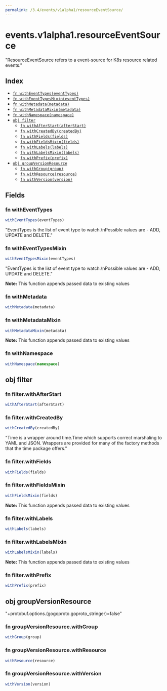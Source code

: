 ```yaml
---
permalink: /3.4/events/v1alpha1/resourceEventSource/
---
```


# events.v1alpha1.resourceEventSource

"ResourceEventSource refers to a event-source for K8s resource related events."

## Index

* [`fn withEventTypes(eventTypes)`](#fn-witheventtypes)
* [`fn withEventTypesMixin(eventTypes)`](#fn-witheventtypesmixin)
* [`fn withMetadata(metadata)`](#fn-withmetadata)
* [`fn withMetadataMixin(metadata)`](#fn-withmetadatamixin)
* [`fn withNamespace(namespace)`](#fn-withnamespace)
* [`obj filter`](#obj-filter)
  * [`fn withAfterStart(afterStart)`](#fn-filterwithafterstart)
  * [`fn withCreatedBy(createdBy)`](#fn-filterwithcreatedby)
  * [`fn withFields(fields)`](#fn-filterwithfields)
  * [`fn withFieldsMixin(fields)`](#fn-filterwithfieldsmixin)
  * [`fn withLabels(labels)`](#fn-filterwithlabels)
  * [`fn withLabelsMixin(labels)`](#fn-filterwithlabelsmixin)
  * [`fn withPrefix(prefix)`](#fn-filterwithprefix)
* [`obj groupVersionResource`](#obj-groupversionresource)
  * [`fn withGroup(group)`](#fn-groupversionresourcewithgroup)
  * [`fn withResource(resource)`](#fn-groupversionresourcewithresource)
  * [`fn withVersion(version)`](#fn-groupversionresourcewithversion)

## Fields

### fn withEventTypes

```ts
withEventTypes(eventTypes)
```

"EventTypes is the list of event type to watch.\nPossible values are - ADD, UPDATE and DELETE."

### fn withEventTypesMixin

```ts
withEventTypesMixin(eventTypes)
```

"EventTypes is the list of event type to watch.\nPossible values are - ADD, UPDATE and DELETE."

**Note:** This function appends passed data to existing values

### fn withMetadata

```ts
withMetadata(metadata)
```



### fn withMetadataMixin

```ts
withMetadataMixin(metadata)
```



**Note:** This function appends passed data to existing values

### fn withNamespace

```ts
withNamespace(namespace)
```



## obj filter



### fn filter.withAfterStart

```ts
withAfterStart(afterStart)
```



### fn filter.withCreatedBy

```ts
withCreatedBy(createdBy)
```

"Time is a wrapper around time.Time which supports correct marshaling to YAML and JSON.  Wrappers are provided for many of the factory methods that the time package offers."

### fn filter.withFields

```ts
withFields(fields)
```



### fn filter.withFieldsMixin

```ts
withFieldsMixin(fields)
```



**Note:** This function appends passed data to existing values

### fn filter.withLabels

```ts
withLabels(labels)
```



### fn filter.withLabelsMixin

```ts
withLabelsMixin(labels)
```



**Note:** This function appends passed data to existing values

### fn filter.withPrefix

```ts
withPrefix(prefix)
```



## obj groupVersionResource

"+protobuf.options.(gogoproto.goproto_stringer)=false"

### fn groupVersionResource.withGroup

```ts
withGroup(group)
```



### fn groupVersionResource.withResource

```ts
withResource(resource)
```



### fn groupVersionResource.withVersion

```ts
withVersion(version)
```

